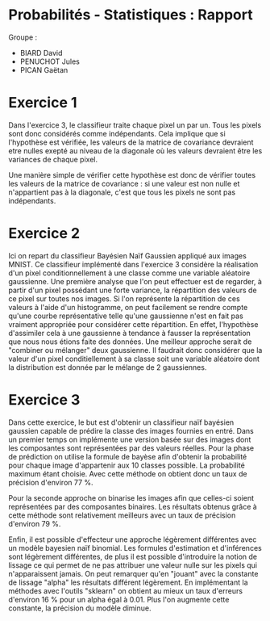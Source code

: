 # Probabilités - Statistiques : Rapport

Groupe :

- BIARD David
- PENUCHOT Jules
- PICAN Gaëtan

# Exercice 1

Dans l'exercice 3, le classifieur traite chaque pixel un par un. Tous les pixels sont donc considérés comme indépendants. Cela implique que si l'hypothèse est vérifiée, les valeurs de la matrice de covariance devraient etre nulles exepté au niveau de la diagonale où les valeurs devraient être les variances de chaque pixel.

Une manière simple de vérifier cette hypothèse est donc de vérifier toutes les valeurs de la matrice de covariance : si une valeur est non nulle et n'appartient pas à la diagonale, c'est que tous les pixels ne sont pas indépendants.

# Exercice 2

Ici on repart du classifieur Bayésien Naïf Gaussien appliqué aux images MNIST. Ce classifieur implémenté dans l'exercice 3 considère la réalisation d'un pixel conditionnellement à une classe comme une variable aléatoire gaussienne.
Une première analyse que l'on peut effectuer est de regarder, à partir d'un pixel possédant une forte variance, la répartition des valeurs de ce pixel sur toutes nos images. Si l'on représente la répartition de ces valeurs à l'aide d'un histogramme, on peut facilement se rendre compte qu'une courbe représentative telle qu'une gaussienne n'est en fait pas vraiment appropriée pour considérer cette répartition. En effet, l'hypothèse d'assimiler cela à une gaussienne à tendance à fausser la représentation que nous nous étions faite des données. Une meilleur approche serait de "combiner ou mélanger" deux gaussienne. Il faudrait donc considérer que la valeur d'un pixel conditiellement à sa classe soit une variable aléatoire dont la distribution est donnée par le mélange de 2 gaussiennes.

# Exercice 3

Dans cette exercice, le but est d'obtenir un classifieur naïf bayésien gaussien capable de prédire la classe des images fournies en entré. Dans un premier temps on implémente une version basée sur des images dont les composantes sont représentées par des valeurs réelles. Pour la phase de prédiction on utilise la formule de bayèse afin d'obtenir la probabilité pour chaque image d'appartenir aux 10 classes possible. La probabilité maximum étant choisie. Avec cette méthode on obtient donc un taux de précision d'environ 77 %.

Pour la seconde approche on binarise les images afin que celles-ci soient représentées par des composantes binaires. Les résultats obtenus grâce à cette méthode sont relativement meilleurs avec un taux de précision d'environ 79 %. 

Enfin, il est possible d'effecteur une approche légèrement différentes avec un modèle bayesien naïf binomial. Les formules d'estimation et d'inférences sont légèrement différentes, de plus il est possible d'introduire la notion de lissage ce qui permet de ne pas attribuer une valeur nulle sur les pixels qui n'apparaissent jamais. On peut remarquer qu'en "jouant" avec la constante de lissage "alpha" les résultats différent légèrement. En implémentant la méthodes avec l'outils "sklearn" on obtient au mieux un taux d'erreurs d'environ 16 % pour un alpha égal à 0.01. Plus l'on augmente cette constante, la précision du modèle diminue.

